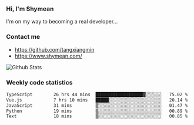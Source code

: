 ### Hi, I'm Shymean

I'm on my way to becoming a real developer...

### Contact me

- <https://github.com/tangxiangmin>
- <https://www.shymean.com/>

![Github Stats](https://github-readme-stats.vercel.app/api?username=tangxiangmin&show_icons=true&theme=dark)


###  Weekly code statistics

<!--START_SECTION:waka-->

```txt
TypeScript        26 hrs 44 mins  ██████████████████▓░░░░░░   75.02 %
Vue.js            7 hrs 10 mins   █████░░░░░░░░░░░░░░░░░░░░   20.14 %
JavaScript        31 mins         ▒░░░░░░░░░░░░░░░░░░░░░░░░   01.47 %
Python            19 mins         ▒░░░░░░░░░░░░░░░░░░░░░░░░   00.89 %
Text              18 mins         ▒░░░░░░░░░░░░░░░░░░░░░░░░   00.85 %
```

<!--END_SECTION:waka-->